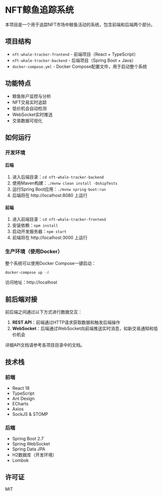 # NFT鲸鱼追踪系统

本项目是一个用于追踪NFT市场中鲸鱼活动的系统，包含前端和后端两个部分。

## 项目结构

- `nft-whale-tracker-frontend` - 前端项目（React + TypeScript）
- `nft-whale-tracker-backend` - 后端项目（Spring Boot + Java）
- `docker-compose.yml` - Docker Compose配置文件，用于启动整个系统

## 功能特点

- 鲸鱼账户监控与分析
- NFT交易实时追踪
- 低价机会自动检测
- WebSocket实时推送
- 交易数据可视化

## 如何运行

### 开发环境

#### 后端

1. 进入后端目录：`cd nft-whale-tracker-backend`
2. 使用Maven构建：`./mvnw clean install -DskipTests`
3. 运行Spring Boot应用：`./mvnw spring-boot:run`
4. 后端将在 http://localhost:8080 上运行

#### 前端

1. 进入前端目录：`cd nft-whale-tracker-frontend`
2. 安装依赖：`npm install`
3. 启动开发服务器：`npm start`
4. 前端将在 http://localhost:3000 上运行

### 生产环境（使用Docker）

整个系统可以使用Docker Compose一键启动：

```bash
docker-compose up -d
```

访问地址：http://localhost

## 前后端对接

前后端之间通过以下方式进行数据交互：

1. **REST API**：前端通过HTTP请求获取数据和触发后端操作
2. **WebSocket**：后端通过WebSocket向前端推送实时消息，如新交易通知和低价机会

详细API文档请参考各项目目录中的文档。

## 技术栈

### 前端

- React 18
- TypeScript
- Ant Design
- ECharts
- Axios
- SockJS & STOMP

### 后端

- Spring Boot 2.7
- Spring WebSocket
- Spring Data JPA
- H2数据库（开发环境）
- Lombok

## 许可证

MIT 